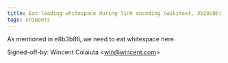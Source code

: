 ```yaml
---
title: Eat leading whitespace during link encoding (wikitext, 3b20c0b)
tags: snippets
---
```


As mentioned in e8b3b86, we need to eat whitespace here.

Signed-off-by: Wincent Colaiuta &lt;win@wincent.com&gt;

